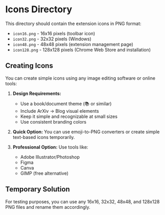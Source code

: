 # Icons Directory

This directory should contain the extension icons in PNG format:

- `icon16.png` - 16x16 pixels (toolbar icon)
- `icon32.png` - 32x32 pixels (Windows)
- `icon48.png` - 48x48 pixels (extension management page)
- `icon128.png` - 128x128 pixels (Chrome Web Store and installation)

## Creating Icons

You can create simple icons using any image editing software or online tools:

1. **Design Requirements:**
   - Use a book/document theme (📚 or similar)
   - Include ArXiv → Blog visual elements
   - Keep it simple and recognizable at small sizes
   - Use consistent branding colors

2. **Quick Option:**
   You can use emoji-to-PNG converters or create simple text-based icons temporarily.

3. **Professional Option:**
   Use tools like:
   - Adobe Illustrator/Photoshop
   - Figma
   - Canva
   - GIMP (free alternative)

## Temporary Solution

For testing purposes, you can use any 16x16, 32x32, 48x48, and 128x128 PNG files and rename them accordingly. 